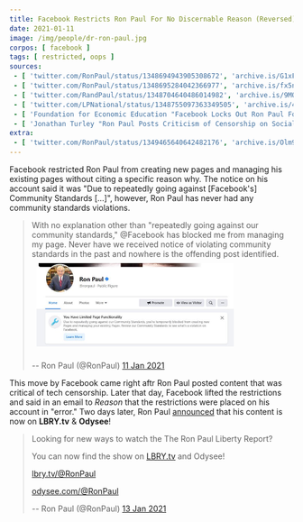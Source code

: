 ```yaml
---
title: Facebook Restricts Ron Paul For No Discernable Reason (Reversed)
date: 2021-01-11
image: /img/people/dr-ron-paul.jpg
corpos: [ facebook ]
tags: [ restricted, oops ]
sources:
 - [ 'twitter.com/RonPaul/status/1348694943905308672', 'archive.is/G1xF5' ]
 - [ 'twitter.com/RonPaul/status/1348695284042366977', 'archive.is/fx5nv' ]
 - [ 'twitter.com/RandPaul/status/1348704640486014982', 'archive.is/9MQ7w' ]
 - [ 'twitter.com/LPNational/status/1348755097363349505', 'archive.is/4zx33' ]
 - [ 'Foundation for Economic Education "Facebook Locks Out Ron Paul Following Column Criticizing Big Tech Censorship, Cites ''Error''" by Jon Miltimore (11 Jan 2021)', 'archive.is/okHik' ]
 - [ 'Jonathan Turley "Ron Paul Posts Criticism of Censorship on Social Media Shortly Before Facebook Blocks Him" by Jonathan Turley (12 Jan 2021)', 'archive.is/2HtAO' ]
extra:
 - [ 'twitter.com/RonPaul/status/1349465640642482176', 'archive.is/Olm9s' ]
---
```


Facebook restricted Ron Paul from creating new pages and managing
his existing pages without citing a specific reason why. The notice on his
account said it was "Due to repeatedly going against [Facebook's] Community
Standards [...]", however, Ron Paul has never had any community standards
violations.

> With no explanation other than "repeatedly going against our community
> standards," @Facebook has blocked me from managing my page. Never have we
> received notice of violating community standards in the past and nowhere is
> the offending post identified.
> [<img src="screenshot.jpg" width="350" height="auto" style="margin: 0.5rem">](screenshot.jpg)
>
> -- Ron Paul (@RonPaul) [11 Jan 2021](https://archive.is/G1xF5)

This move by Facebook came right aftr Ron Paul posted content that was critical
of tech censorship. Later that day, Facebook lifted the restrictions and said
in an email to _Reason_ that the restrictions were placed on his account in
"error." Two days later, Ron Paul [announced](https://archive.is/Olm9s) that
his content is now on **LBRY.tv** & **Odysee**!

> Looking for new ways to watch the The Ron Paul Liberty Report?
>
> You can now find the show on [LBRY.tv](http://LBRY.tv) and Odysee!
>
> [lbry.tv/@RonPaul](https://lbry.tv/@RonPaul)
>
> [odysee.com/@RonPaul](https://odysee.com/@RonPaul)
>
> -- Ron Paul (@RonPaul) [13 Jan 2021](https://archive.is/Olm9s)
